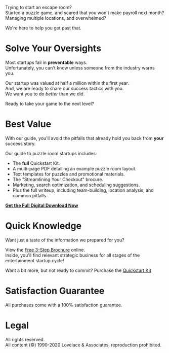 Trying to start an escape room?  
Started a puzzle game, and scared that you won't make payroll next month?  
Managing multiple locations, and overwhelmed?

We're here to help you get past that.

# Solve Your Oversights
Most startups fail in **preventable** ways.  
Unfortunately, you can't know unless someone from the industry warns you.  

Our startup was valued at half a million within the first year.  
And, we are ready to share our success tactics with you.  
We want you to do *better* than we did.  

Ready to take your game to the next level?

# Best Value
With our guide, you'll avoid the pitfalls that already hold you back from **your** success story.

Our guide to puzzle room startups includes:
- The **full** Quickstart Kit.  
- A multi-page PDF detailing an example puzzle room layout.  
- Text templates for puzzles and promotional materials.  
- The "Streamlining Your Checkout" brocure.  
- Marketing, search optimization, and scheduling suggestions.  
- Plus the full writeup, including team-building, location analysis, and common pitfalls.

**[Get the Full Digital Download Now](/buy)**


# Quick Knowledge
Want just a taste of the information we prepared for you?  

View the [Free 3-Step Brochure](/free) online.  
Inside, you'll find relevant strategic business for all stages of the entertainment startup cycle!

Want a bit more, but not ready to commit?
Purchase the [Quickstart Kit](/buy#quickstart)  

# Satisfaction Guarantee
All purchases come with a 100% satisfaction guarantee.  

# Legal
All rights reserved.  
All content (&copy;) 1990-2020 Lovelace & Associates, reproduction prohibited.
